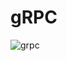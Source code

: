 # gRPC
![grpc](https://user-images.githubusercontent.com/42858836/147329770-eaad63c8-f8c4-43f2-94e7-98d1a4a2a8cc.png)
